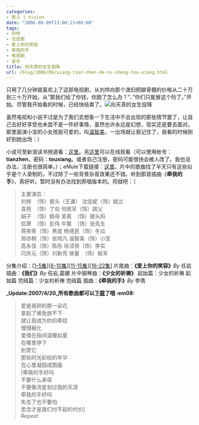 ```yaml
---
categories:
- 景彡 | Vision
date: "2006-08-09T13:00:21+08:00"
tags:
- 刘烨
- 沈佳妮
- 爱上你的笑容
- 牵我的手
- 电视剧
- 音乐
title: 向天真的女生投降
url: /blog/2006/08/xiang-tian-zhen-de-nv-sheng-tou-xiang.html
---
```

只用了几分钟就喜欢上了这部电视剧，从刘烨向那个泼妇把献骨髓的价格从二十万到三十万开始，从&#8221;那我们给了你钱，你跑了怎么办？&#8221;、&#8221;你们只能冒这个险了。&#8221;开始。尽管我开始看的时候，已经快结束了。<span class="right">![向天真的女生投降](/images/tianzhen.jpg "向天真的女生投降")</span>

虽然电视和小说不过是为了我们去想象一下生活中不会出现的那些情节罢了，让自己去好好享受也未尝不是一件好事情，虽然也许永远是幻想，现实还是要去面对。那里面演小宝的小女孩挺可爱的，叫[温智美](http://blog.sina.com.cn/u/1219450272 "温智美的新浪Blog")，一出场就让我记住了，我看的时候刚好到她出场：）

小说可至新浪读书频道看：[这里](http://book.sina.com.cn/nzt/lit/1105419875_touxiang/index.shtml "向天真的女生投降_读书频道_新浪网")。另[这里](http://www.xxyst.com/V/48.htm "小小影视厅")可以在线观看（可以使用帐号：**tianzhen**，密码：**touxiang**。或者自己注册，密码可能很快会被人改了。我也没办法，注册也很简单。）；eMule下载链接：[这里](http://lib.verycd.com/2006/04/29/0000100926.html "VeryCD")。片中的歌曲找了半天只有这些似乎是个人录制的，不过除了一些背景杂音效果还不错。听到那首插曲《**牵我的手**》，真好听。暂时没有办法找到原唱版本的。将就吧：（
<!--more-->

> 主要演员：  
> 刘烨　（饰）披头（王谦） 沈佳妮（饰）姚兰  
> 袁苑　（饰）丁伯 何政军（饰）姚父  
> 娟子　（饰）姚母 吴冕　（饰）披头妈  
> 侣萧　（饰）彭伟 牛飘　（饰）张先生  
> 蒋笑笑（饰）黑皮 杨德民（饰）冬瓜  
> 郑亦桐（饰）张晓凡 温智美（饰）小宝  
> 高永佳（饰）陈彤 徐泾锁（饰）李实  
> 闫庆元（饰）刘新亮 侯量　（饰）姚军

分集介绍：[[1-5集](http://ent.sina.com.cn/v/2006-07-28/21211177186.html "向天真的女生投降")][[6-10集](http://ent.sina.com.cn/v/2006-07-28/21221177187.html "向天真的女生投降")][[11-15集](http://ent.sina.com.cn/v/2006-07-28/21231177188.html "向天真的女生投降")][[16-22集](http://ent.sina.com.cn/v/2006-07-28/21231177189.html "向天真的女生投降")]
片尾曲：**《爱上你的笑容》**_By_ 任岩
插曲：**《我们》**_By_ 任岩,葛娜
片中钢琴曲：**《少女的祈祷》**
起始篇：少女的祈祷 起始篇
完结篇：少女的祈祷 完结篇
插曲：**《牵我的手》**_By_ 李倩

**_Update:2007/4/20_所有歌曲都可以[下载](http://www.box.net/public/0xnteqex9f "向天真的女生投降")了哦 :em08:**

> 爱是易碎的那一朵花  
> 拿起了难免放不下  
> 就让我成为你的牵挂  
> 慢慢融化  
> 爱情在指间温暖如夏  
> 在哪里停下  
> 别管它  
> 那些时光彩绘的年华  
> 在心里凝固成图画  
> [牵我的手好吗  
> 不要什么承诺  
> 不要像流星划过我的天涯  
> 牵我的手好吗  
> 失去了也不要怕  
> 思念才是我们付不起的代价]  
> _Repeat_
